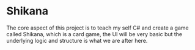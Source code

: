 # Shikana

The core aspect of this project is to teach my self C# and create a game called
Shikana, which is a card game, the UI will be very basic but the underlying logic
and structure is what we are after here.
